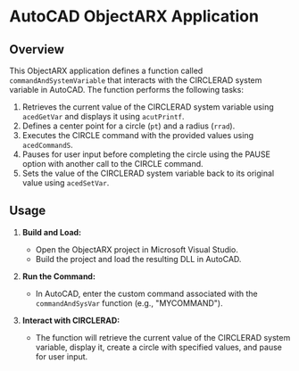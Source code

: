 # AutoCAD ObjectARX Application
 
## Overview
 
This ObjectARX application defines a function called `commandAndSystemVariable` that interacts with the CIRCLERAD system variable in AutoCAD. The function performs the following tasks:
 
1. Retrieves the current value of the CIRCLERAD system variable using `acedGetVar` and displays it using `acutPrintf`.
2. Defines a center point for a circle (`pt`) and a radius (`rrad`).
3. Executes the CIRCLE command with the provided values using `acedCommandS`.
4. Pauses for user input before completing the circle using the PAUSE option with another call to the CIRCLE command.
5. Sets the value of the CIRCLERAD system variable back to its original value using `acedSetVar`.
 
## Usage
 
1. **Build and Load:**
   - Open the ObjectARX project in Microsoft Visual Studio.
   - Build the project and load the resulting DLL in AutoCAD.
 
2. **Run the Command:**
   - In AutoCAD, enter the custom command associated with the `commandAndSysVar` function (e.g., "MYCOMMAND").
 
3. **Interact with CIRCLERAD:**
   - The function will retrieve the current value of the CIRCLERAD system variable, display it, create a circle with specified values, and pause for user input.

